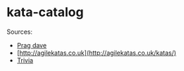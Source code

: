 # kata-catalog

Sources:

* [Prag dave](http://codekata.com/)
* [http://agilekatas.co.uk](http://agilekatas.co.uk/katas/)
* [Trivia](https://github.com/jbrains/trivia)
